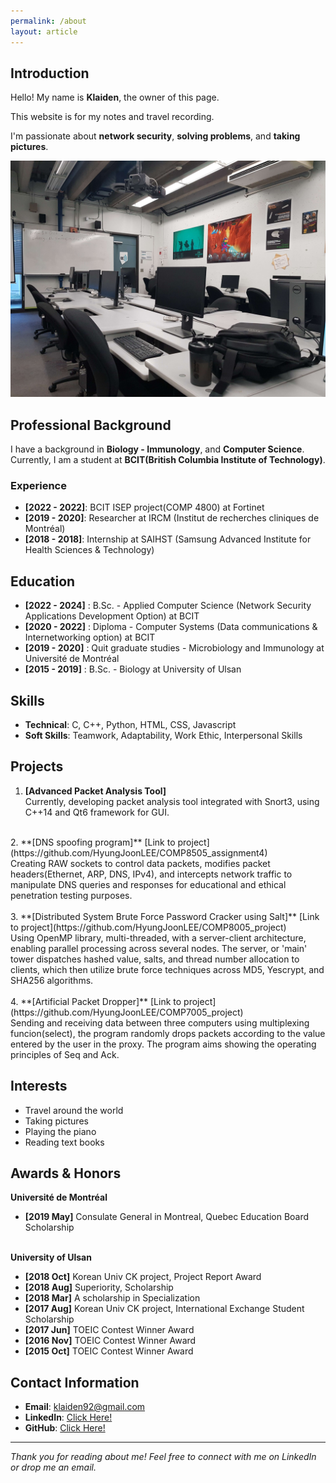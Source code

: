 ```yaml
---
permalink: /about
layout: article
---
```



## Introduction
Hello! My name is **Klaiden**, the owner of this page.

This website is for my notes and travel recording.

I'm passionate about **network security**, **solving problems**, and **taking pictures**.

![Your Photo](/assets/images/about/about.jpg)


## Professional Background
I have a background in **Biology - Immunology**, and **Computer Science**. <br /> 
Currently, I am a student at **BCIT(British Columbia Institute of Technology)**.


### Experience
- **[2022 - 2022]**: BCIT ISEP project(COMP 4800) at Fortinet
- **[2019 - 2020]**: Researcher at IRCM (Institut de recherches cliniques de Montréal)
- **[2018 - 2018]**: Internship at SAIHST (Samsung Advanced Institute for Health Sciences & Technology)


## Education
- **[2022 - 2024]** : B.Sc. - Applied Computer Science (Network Security Applications Development Option) at BCIT
- **[2020 - 2022]** : Diploma - Computer Systems (Data communications & Internetworking option) at BCIT
- **[2019 - 2020]** : Quit graduate studies - Microbiology and Immunology at Université de Montréal
- **[2015 - 2019]** : B.Sc. - Biology at University of Ulsan


## Skills
- **Technical**: C, C++, Python, HTML, CSS, Javascript
- **Soft Skills**: Teamwork, Adaptability, Work Ethic, Interpersonal Skills


## Projects
1. **[Advanced Packet Analysis Tool]** <br />
Currently, developing packet analysis tool integrated with Snort3, using C++14 and Qt6 framework for GUI. <br />
<br />
2. **[DNS spoofing program]** [Link to project](https://github.com/HyungJoonLEE/COMP8505_assignment4) <br />
Creating RAW sockets to control data packets, modifies packet headers(Ethernet, ARP, DNS, IPv4),
and intercepts network traffic to manipulate DNS queries and responses for educational and ethical 
penetration testing purposes. <br />
<br />
3. **[Distributed System Brute Force Password Cracker using Salt]** [Link to project](https://github.com/HyungJoonLEE/COMP8005_project) <br />
Using OpenMP library, multi-threaded, with a server-client architecture, enabling parallel processing 
across several nodes. The server, or 'main' tower dispatches hashed value, salts, and thread number 
allocation to clients, which then utilize brute force techniques across MD5, Yescrypt, and SHA256 algorithms. <br />
<br />
4. **[Artificial Packet Dropper]** [Link to project](https://github.com/HyungJoonLEE/COMP7005_project) <br />
Sending and receiving data between three computers using multiplexing funcion(select), the program randomly 
drops packets according to the value entered by the user in the proxy. The program aims showing the operating 
principles of Seq and Ack. <br />


## Interests
- Travel around the world
- Taking pictures
- Playing the piano
- Reading text books


## Awards & Honors
**Université de Montréal**
- **[2019 May]** Consulate General in Montreal, Quebec Education Board Scholarship<br /><br />

**University of Ulsan**
- **[2018 Oct]** Korean Univ CK project, Project Report Award
- **[2018 Aug]** Superiority, Scholarship
- **[2018 Mar]** A scholarship in Specialization
- **[2017 Aug]** Korean Univ CK project, International Exchange Student Scholarship
- **[2017 Jun]** TOEIC Contest Winner Award
- **[2016 Nov]** TOEIC Contest Winner Award
- **[2015 Oct]** TOEIC Contest Winner Award


## Contact Information
- **Email**: klaiden92@gmail.com
- **LinkedIn**: [Click Here!](https://www.linkedin.com/in/hyungjoon-lee-5737a5204/)
- **GitHub**: [Click Here!](https://github.com/HyungJoonLEE?tab=repositories)

---

*Thank you for reading about me! Feel free to connect with me on LinkedIn or drop me an email.*

